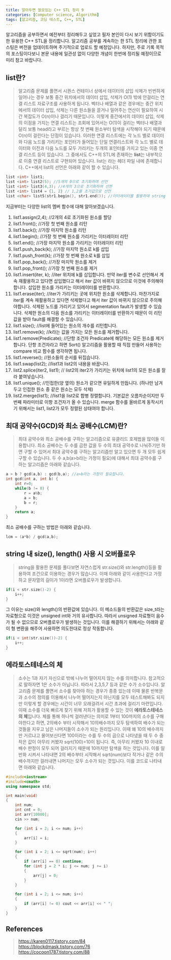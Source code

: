 ```yaml
---
title: 알아두면 쓸모있는 C++ STL 정리 9
categories: [Computer science, Algorithm]
tags: [알고리즘, 코딩 테스트, C++, STL]
---
```


알고리즘을 공부하면서 예전부터 정리해두고 싶었고 필자 본인이 다시 보기 위함이기도 한 유용한 C++ STL을 정리합니다.
알고리즘 공부를 계속하는 한 STL 정리에 관한 포스팅은 버전을 업데이트하며 주기적으로 업로드 할 예정입니다. 하지만, 주로 기록 목적의 포스팅이다보니 본문 내용에 일관성 없이 다양한 개념이 한번에 정리될 예정이므로 미리 참고 바랍니다.

## list란?
> 알고리즘 문제를 풀면서 시퀀스 컨테이너 상에서 데이터의 삽입 삭제가 빈번하게 일어나는 경우 보통 중간 위치에서의 데이터 삽입, 삭제가 O(1) 밖에 안걸리는 연결 리스트 자료구조를 사용하게 됩니다. 벡터나 배열과 같은 경우에는 중간 위치에서의 데이터 삽입, 삭제는 다른 원소들을 끌거나 밀어주는 연산이 필요하여 시간 복잡도가 O(n)이나 걸리기 때문입니다. 이렇게 중간에서의 데이터 삽입, 삭제의 이점을 가지는 연결 리스트는 조회에 있어서는 O(1)이 걸리는 벡터나 배열과 달리 보통 head라고 부르는 항상 첫 번째 원소부터 탐색을 시작해야 되기 때문에 O(n)이 걸린다는 단점이 있습니다. 이러한 연결 리스트에는 각 노드 별로 데이터와 다음 노드를 가리키는 포인터가 들어있는 단일 연결리스트와 각 노드 별로 데이터와 이전과 다음 노드를 모두 가리키는 두개의 포인터를 가지고 있는 이중 연결 리스트 등이 있습니다. 그 중에서도 C++의 STL에 존재하는 **list**는 내부적으로 이중 연결 리스트로 구현되어 있습니다. list는 <list>라는 헤더 파일 내에 존재합니다. C++에서 list의 선언은 아래와 같이 할 수 있습니다.
```cpp
list <int> list1;
list <int> list2(5); //5개의 0으로 초기화하며 선언
list <int> list3(4,3); //4개의 3으로 초기화하며 선언
list <int> list4 = {1, 2} // 1,2를 초기값으로 선언 
list <char> list5(str1.begin(), str1.end()); //이터레이터를 활용하여 string 데이터 전체 복사
```
지금부터는 다양한 list의 멤버 함수에 대해 알아보겠습니다.
1. list1.assign(2,4); //2개의 4로 초기화된 원소를 할당
2. list1.front(); //가장 첫 번째 원소를 리턴
3. list1.back(); //가장 마지막 원소를 리턴
4. list1.begin(); //가장 첫 번째 원소를 가리키는 이터레이터 리턴
5. list1.end(); //가장 마지막 원소를 가리키는 이터레이터 리턴
6. list1.push_back(k); //가장 마지막 원소로 k를 삽입
7. list1.push_front(k); //가장 첫 번째 원소로 k를 삽입
8. list1.pop_back(); //가장 마지막 원소를 제거
9. list1.pop_front(); //가장 첫 번째 원소를 제거
10. list1.insert(iter, k); //iter 위치에 k를 삽입합니다. 만약 iter를 변수로 선언해서 계속 재활용하고 있다면 삽입했다고 해서 iter 값이 바뀌지 않으므로 이것에 주의해야 합니다. 삽입한 원소를 가리키는 이터레이터를 반환합니다.  
11. list1.erase(iter); //iter가 가리키는 곳에 위치한 원소를 삭제합니다. 마찬가지로 iter를 계속 재활용하고 있다면 삭제했다고 해서 iter 값이 바뀌지 않으므로 주의해야합니다. 삭제된 노드를 가리키고 있어서 segmentation fault가 발생할 수 있습니다. 삭제한 원소의 다음 원소를 가리키는 이터레이터를 반환하기 때문이 이 리턴값을 받아 fault를 해결할 수 있습니다.
12. list1.size(); //list에 들어있는 원소의 개수를 리턴합니다.
13. list1.remove(k); //k라는 값을 가지는 모든 원소를 제거합니다.
14. list1.remove(Predicate); //단항 조건자 Predicate에 해당하는 모든 원소를 제거합니다. 단항 조건자라고 하면 Sort() 알고리즘을 활용할 때 직접 만들어 사용하는 compare 비교 함수를 생각하면 됩니다.
15. list1.reverse(); //원소들의 순서를 뒤집습니다.
16. list1.swap(list2); //list1과 list2의 내용을 바꿉니다.
17. list2.splice(iter2, list1); // list2의 iter2가 가리키는 위치에 list1의 모든 원소를 잘라 붙여넣습니다.
18. list1.unique(); //인접한(양 옆의) 원소가 같으면 유일하게 만듭니다. (하나만 남겨두고 인접한 원소 중 같은 원소는 모두 삭제)
19. list2.merge(list1); //list1을 list2로 합병 정렬합니다. 기본값은 오름차순이지만 두번째 파라미터로 이항 조건자가 올 수 있습니다. merge 함수를 올바르게 동작시키기 위해서는 list1, list2가 모두 정렬된 상태여야 합니다.

## 최대 공약수(GCD)와 최소 공배수(LCM)란?
> 최대 공약수와 최소 공배수를 구하는 알고리즘으로 유클리드 호제법을 많이들 이용합니다. 최소 공배수는 두 수를 곱한 값을 두 수의 최대 공약수로 나눠주기만 하면 구할 수 있어서 최대 공약수를 구하는 알고리즘만 알고 있으면 두 개 모두 쉽게 구할 수 있습니다. 두 수 a,b(a>b라는 가정이 필요)에 대해서 최대 공약수를 구하는 알고리즘은 아래와 같습니다.
```cpp
a > b ? gcd(a,b) : gcd(b,a); //a>b라는 가정이 필요합니다.
int gcd(int a, int b) {
    int r=0;
    while(b != 0) {
        r = a%b;
        a = b;
        b = r;
    }
    return a;
}
```
최소 공배수를 구하는 방법은 아래와 같습니다.
```cpp
lcm = (a*b) / gcd(a,b);
```

## string 내 size(), length() 사용 시 오버플로우
> string을 활용한 문제를 풀다보면 자연스럽게 str.size()와 str.length()등을 활용하여 조건으로 이용하는 경우가 많습니다. 이때 아래와 같이 사용한다고 가정하고 문자열의 길이가 1이라면 오버플로우가 발생합니다.
```cpp
if(i < str.size()-2) {
    i++;
}
``` 
그 이유는 size()와 length()의 반환값에 있습니다. 이 메소드들의 반환값은 size_t라는 자료형으로 이것은 unsigned int와 거의 유사합니다. 따라서 unsigned 자료형이 음수가 될 수 없으므로 오버플로우가 발생하는 것입니다. 이를 해결하기 위해서는 아래와 같이 형 변환을 해주어 사용하면 의도한대로 정상 작동합니다.
```cpp
if(i < int(str.size())-2) {
    i++;
}
```

## 에라토스테네스의 체
> 소수는 1과 자기 자신으로 밖에 나누어 떨어지지 않는 수를 의미합니다. 참고적으로 말하자면 1은 소수가 아닙니다. 따라서 2,3,5,7 등과 같은 수가 소수입니다. 알고리즘 문제를 풀면서 소수를 찾아야 하는 경우가 종종 있는데 이때 물론 반복문과 소수의 정의를 이용해서 나누어 떨어지는지 아닌지를 모두 테스트해봐도 되지만 이렇게 할 경우에는 시간이 너무 오래걸려서 시간 초과에 걸리기 마련입니다. 이때 소수를 더욱 빠르게 찾기 위해 저희가 활용할 수 있는 것이 **에라토스테네스의 체**입니다. 체를 통해 하나씩 걸러낸다는 의미로 1부터 100까지의 소수를 구해야한다고 하면, 2의배수 부터 시작해서 10의배수까지 모두 탐색하여 배수가 되는 것들을 지우고 남은 나머지들이 소수가 되는 원리입니다. 이때 왜 10의 배수까지만 거르냐고 물어보신다면 100이라는 수를 두 수의 곱으로 나타냈을 때 두 수 중 작은 값이 아무리 커봤자 sqrt(100)=10이 됩니다. 즉, 아무리 커봤자 10 이내로 배수 판정이 모두 되어 걸러지기 때문에 10까지만 탐색을 하는 것입니다. 이를 일반화 시켜서 나타내면 2의 배수부터 시작해서 sqrt(num)보다 작거나 같은 수의 배수까지만 걸러내면 나머지는 모두 소수가 되는 것입니다. 이를 코드로 나타내면 아래와 같습니다.
```cpp
#include<iostream>
#include<cmath>
using namespace std;

int main(void)
{
	int num;
	int cnt = 0;
	int arr[10000];
	cin >> num;

	for (int i = 2; i <= num; i++)
	{
		arr[i] = i;
	}

	for (int i = 2; i <= sqrt(num); i++)
	{
		if (arr[i] == 0) continue;
		for (int j = 2 * i; j <= num; j += i)
		{
			arr[j] = 0;
		}
	}

	for (int i = 2; i <= num; i++)
	{
		if (arr[i] != 0) cout << arr[i] << " ";
	}
}
```

## References
> https://karen0117.tistory.com/84    
https://blockdmask.tistory.com/76  
https://cocoon1787.tistory.com/88
